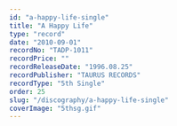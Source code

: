 ```yaml
---
id: "a-happy-life-single"
title: "A Happy Life"
type: "record"
date: "2010-09-01"
recordNo: "TADP-1011"
recordPrice: ""
recordReleaseDate: "1996.08.25"
recordPublisher: "TAURUS RECORDS"
recordType: "5th Single"
order: 25
slug: "/discography/a-happy-life-single"
coverImage: "5thsg.gif"
---
```



